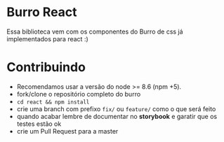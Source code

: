 # Burro React
Essa biblioteca vem com os componentes do Burro de css já implementados para react :)

# Contribuindo
- Recomendamos usar a versão do node >= 8.6 (npm +5).
- fork/clone o repositório completo do burro
- `cd react && npm install`
- crie uma branch com prefixo `fix/` ou `feature/` como o que será feito
- quando acabar lembre de documentar no **storybook** e garatir que os testes estão ok
- crie um Pull Request para a master
